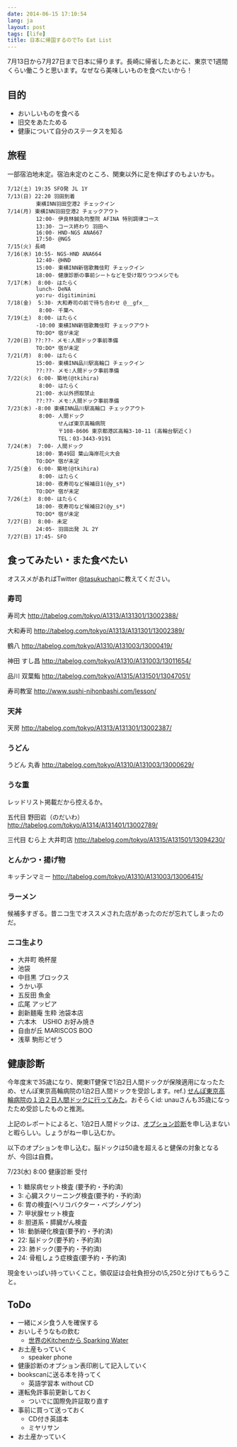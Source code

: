 ```yaml
---
date: 2014-06-15 17:10:54
lang: ja
layout: post
tags: [life]
title: 日本に帰国するのでTo Eat List
---
```

7月13日から7月27日まで日本に帰ります。長崎に帰省したあとに、東京で1週間くらい働こうと思います。なぜなら美味しいものを食べたいから！

## 目的

- おいしいものを食べる
- 旧交をあたためる
- 健康について自分のステータスを知る

## 旅程

一部宿泊地未定。宿泊未定のところ、関東以外に足を伸ばすのもよいかも。

```
7/12(土) 19:35 SFO発 JL 1Y
7/13(日) 22:20 羽田到着
         東横INN羽田空港2 チェックイン
7/14(月) 東横INN羽田空港2 チェックアウト
         12:00- 伊良林鍼灸均整院 AFINA 特別調律コース
         13:30- コース終わり 羽田へ
         16:00- HND-NGS ANA667
         17:50- @NGS
7/15(火) 長崎
7/16(水) 10:55- NGS-HND ANA664
         12:40- @HND
         15:00- 東横INN新宿歌舞伎町 チェックイン
         18:00- 健康診断の事前シートなどを受け取りつつメシでも
7/17(木)  8:00- はたらく
         lunch- DeNA
         yo:ru- digitiminimi
7/18(金)  5:30- 大和寿司の前で待ち合わせ @__gfx__
          8:00- 千葉へ
7/19(土)  8:00- はたらく
         -10:00 東横INN新宿歌舞伎町 チェックアウト
         TO:DO* 宿が未定
7/20(日) ??:??- メモ:人間ドック事前準備
         TO:DO* 宿が未定
7/21(月)  8:00- はたらく
         15:00- 東横INN品川駅高輪口 チェックイン
         ??:??- メモ:人間ドック事前準備
7/22(火)  6:00- 築地(@tkihira)
          8:00- はたらく
         21:00- 水以外摂取禁止
         ??:??- メモ:人間ドック事前準備
7/23(水) -8:00 東横INN品川駅高輪口 チェックアウト
          8:00- 人間ドック
                せんぽ東京高輪病院
                〒108-8606 東京都港区高輪3-10-11 (高輪台駅近く)
                TEL：03-3443-9191
7/24(木)  7:00- 人間ドック
         18:00- 第49回 葉山海岸花火大会
         TO:DO* 宿が未定
7/25(金)  6:00- 築地(@tkihira)
          8:00- はたらく
         18:00- 夜寿司など候補日1(@y_s*)
         TO:DO* 宿が未定
7/26(土)  8:00- はたらく
         18:00- 夜寿司など候補日2(@y_s*)
         TO:DO* 宿が未定
7/27(日)  8:00- 未定
         24:05- 羽田出発 JL 2Y
7/27(日) 17:45- SFO
```

## 食ってみたい・また食べたい

オススメがあればTwitter [@tasukuchan](https://twitter.com/tasukuchan/)に教えてください。

### 寿司

寿司大
http://tabelog.com/tokyo/A1313/A131301/13002388/

大和寿司
http://tabelog.com/tokyo/A1313/A131301/13002389/

鶴八
http://tabelog.com/tokyo/A1310/A131003/13000419/

神田 すし昌
http://tabelog.com/tokyo/A1310/A131003/13011654/

品川 双葉鮨
http://tabelog.com/tokyo/A1315/A131501/13047051/

寿司教室
http://www.sushi-nihonbashi.com/lesson/

### 天丼

天房
http://tabelog.com/tokyo/A1313/A131301/13002387/

### うどん

うどん 丸香
http://tabelog.com/tokyo/A1310/A131003/13000629/

### うな重

レッドリスト掲載だから控えるか。

五代目 野田岩（のだいわ）
http://tabelog.com/tokyo/A1314/A131401/13002789/

三代目 むら上 大井町店
http://tabelog.com/tokyo/A1315/A131501/13094230/

### とんかつ・揚げ物

キッチンマミー
http://tabelog.com/tokyo/A1310/A131003/13006415/

### ラーメン

候補多すぎる。昔ニコ生でオススメされた店があったのだが忘れてしまったのだ。

### ニコ生より

- 大井町 晩杯屋
- 池袋
- 中目黒 ブロックス
- うかい亭
- 五反田 魚金
- 広尾 アッピア
- 創新麺庵 生粋 池袋本店
- 六本木　USHIO お好み焼き
- 自由が丘 MARISCOS BOO
- 浅草 駒形どぜう

## 健康診断

今年度末で35歳になり、関東IT健保で1泊2日人間ドックが保険適用になったため、せんぽ東京高輪病院の1泊2日人間ドックを受診します。ref.) [せんぽ東京高輪病院の１泊２日人間ドックに行ってみた](http://d.hatena.ne.jp/unau/20080907/1220782724)。おそらくid: unauさんも35歳になったため受診したものと推測。

上記のレポートによると、1泊2日人間ドックは、[オプション診断](http://takanawa.jcho.go.jp/kenkan/%E3%82%AA%E3%83%97%E3%82%B7%E3%83%A7%E3%83%B3%E6%A4%9C%E6%9F%BB/)を申し込まないと暇らしい。しょうがねー申し込むか。

以下のオプションを申し込む。脳ドックは50歳を超えると健保の対象となるが、今回は自費。

7/23(水) 8:00 健康診断 受付

- 1: 糖尿病セット検査 (要予約・予約済)
- 3: 心臓スクリーニング検査(要予約・予約済)
- 6: 胃の検査(ヘリコバクター・ペプシノゲン)
- 7: 甲状腺セット検査
- 8: 胆道系・膵臓がん検査
- 18: 動脈硬化検査(要予約・予約済)
- 22: 脳ドック(要予約・予約済)
- 23: 肺ドック(要予約・予約済)
- 24: 骨粗しょう症検査(要予約・予約済)

現金をいっぱい持っていくこと。領収証は会社負担分の\5,250と分けてもらうこと。

## ToDo

- 一緒にメシ食う人を確保する
- おいしそうなもの飲む
  - [世界のKitchenから Sparking Water](http://www.kirin.co.jp/products/softdrink/kitchen/pc/product/product_detail25.html)
- お土産もっていく
  - speaker phone
- 健康診断のオプション表印刷して記入していく
- bookscanに送る本を持ってく
  - 英語学習本 without CD
- 運転免許事前更新しておく
  - ついでに国際免許証取り直す
- 事前に買って送っておく
  - CD付き英語本
  - ミヤリサン
- お土産かっていく
